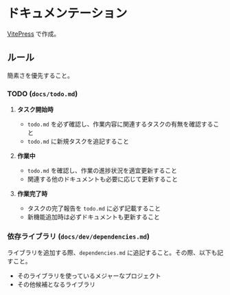 # ドキュメンテーション

[VitePress](https://vitepress.dev/) で作成。

## ルール

簡素さを優先すること。

### TODO (`docs/todo.md`)

1. **タスク開始時**
   - `todo.md` を必ず確認し、作業内容に関連するタスクの有無を確認すること
   - `todo.md` に新規タスクを追記すること

2. **作業中**
   - `todo.md` を確認し、作業の進捗状況を適宜更新すること
   - 関連する他のドキュメントも必要に応じて更新すること

3. **作業完了時**
   - タスクの完了報告を `todo.md` に必ず記載すること
   - 新機能追加時は必ずドキュメントも更新すること

### 依存ライブラリ (`docs/dev/dependencies.md`)

ライブラリを追加する際、`dependencies.md` に追記すること。その際、以下も記すこと。
- そのライブラリを使っているメジャーなプロジェクト
- その他候補となるライブラリ


